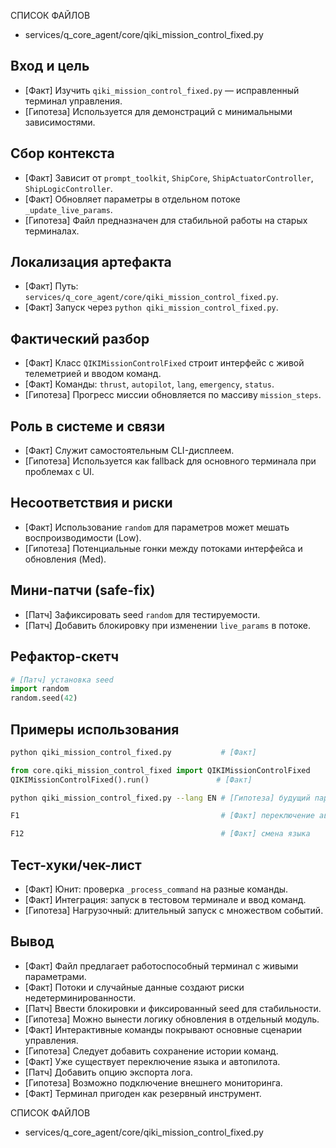СПИСОК ФАЙЛОВ
- services/q_core_agent/core/qiki_mission_control_fixed.py

## Вход и цель
- [Факт] Изучить `qiki_mission_control_fixed.py` — исправленный терминал управления.
- [Гипотеза] Используется для демонстраций с минимальными зависимостями.

## Сбор контекста
- [Факт] Зависит от `prompt_toolkit`, `ShipCore`, `ShipActuatorController`, `ShipLogicController`.
- [Факт] Обновляет параметры в отдельном потоке `_update_live_params`.
- [Гипотеза] Файл предназначен для стабильной работы на старых терминалах.

## Локализация артефакта
- [Факт] Путь: `services/q_core_agent/core/qiki_mission_control_fixed.py`.
- [Факт] Запуск через `python qiki_mission_control_fixed.py`.

## Фактический разбор
- [Факт] Класс `QIKIMissionControlFixed` строит интерфейс с живой телеметрией и вводом команд.
- [Факт] Команды: `thrust`, `autopilot`, `lang`, `emergency`, `status`.
- [Гипотеза] Прогресс миссии обновляется по массиву `mission_steps`.

## Роль в системе и связи
- [Факт] Служит самостоятельным CLI-дисплеем.
- [Гипотеза] Используется как fallback для основного терминала при проблемах с UI.

## Несоответствия и риски
- [Факт] Использование `random` для параметров может мешать воспроизводимости (Low).
- [Гипотеза] Потенциальные гонки между потоками интерфейса и обновления (Med).

## Мини-патчи (safe-fix)
- [Патч] Зафиксировать seed `random` для тестируемости.
- [Патч] Добавить блокировку при изменении `live_params` в потоке.

## Рефактор-скетч
```python
# [Патч] установка seed
import random
random.seed(42)
```

## Примеры использования
```bash
python qiki_mission_control_fixed.py           # [Факт]
```
```python
from core.qiki_mission_control_fixed import QIKIMissionControlFixed
QIKIMissionControlFixed().run()               # [Факт]
```
```bash
python qiki_mission_control_fixed.py --lang EN # [Гипотеза] будущий параметр
```
```bash
F1                                             # [Факт] переключение автопилота
```
```bash
F12                                            # [Факт] смена языка
```

## Тест-хуки/чек-лист
- [Факт] Юнит: проверка `_process_command` на разные команды.
- [Факт] Интеграция: запуск в тестовом терминале и ввод команд.
- [Гипотеза] Нагрузочный: длительный запуск с множеством событий.

## Вывод
- [Факт] Файл предлагает работоспособный терминал с живыми параметрами.
- [Факт] Потоки и случайные данные создают риски недетерминированности.
- [Патч] Ввести блокировки и фиксированный seed для стабильности.
- [Гипотеза] Можно вынести логику обновления в отдельный модуль.
- [Факт] Интерактивные команды покрывают основные сценарии управления.
- [Гипотеза] Следует добавить сохранение истории команд.
- [Факт] Уже существует переключение языка и автопилота.
- [Патч] Добавить опцию экспорта лога.
- [Гипотеза] Возможно подключение внешнего мониторинга.
- [Факт] Терминал пригоден как резервный инструмент.

СПИСОК ФАЙЛОВ
- services/q_core_agent/core/qiki_mission_control_fixed.py

